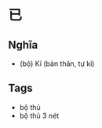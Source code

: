 # 已

## Nghĩa
* (bộ) Kỉ (bản thân, tự kỉ)

## Tags
* bộ thủ
* bộ thủ 3 nét

<script>window.HANZI_FIELD='已';</script>
